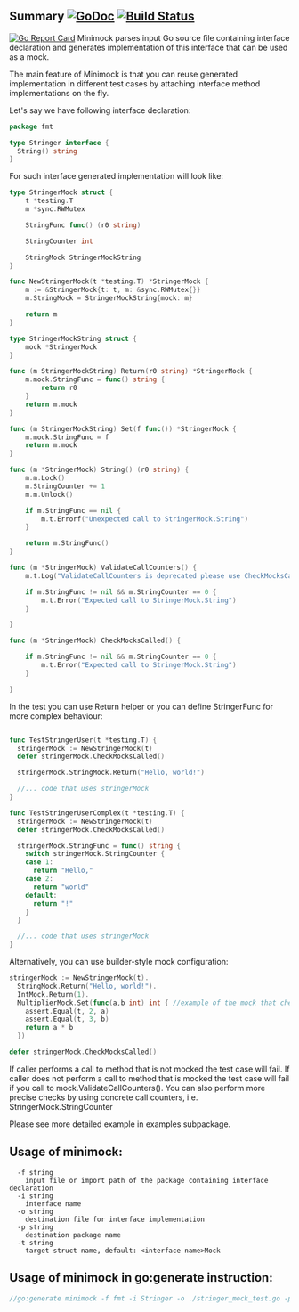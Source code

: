 ## Summary [![GoDoc](https://godoc.org/github.com/gojuno/minimock?status.svg)](http://godoc.org/github.com/gojuno/minimock) [![Build Status](https://travis-ci.org/gojuno/minimock.svg?branch=master)](https://travis-ci.org/gojuno/minimock) 
[![Go Report Card](https://goreportcard.com/badge/github.com/gojuno/minimock)](https://goreportcard.com/report/github.com/gojuno/minimock)
Minimock parses input Go source file containing interface declaration and generates
implementation of this interface that can be used as a mock.

The main feature of Minimock is that you can reuse generated implementation in different
test cases by attaching interface method implementations on the fly.

Let's say we have following interface declaration:

```go
package fmt

type Stringer interface {
  String() string
}
``` 

For such interface generated implementation will look like:
```go
type StringerMock struct {
	t *testing.T
	m *sync.RWMutex

	StringFunc func() (r0 string)

	StringCounter int

	StringMock StringerMockString
}

func NewStringerMock(t *testing.T) *StringerMock {
	m := &StringerMock{t: t, m: &sync.RWMutex{}}
	m.StringMock = StringerMockString{mock: m}

	return m
}

type StringerMockString struct {
	mock *StringerMock
}

func (m StringerMockString) Return(r0 string) *StringerMock {
	m.mock.StringFunc = func() string {
		return r0
	}
	return m.mock
}

func (m StringerMockString) Set(f func()) *StringerMock {
	m.mock.StringFunc = f
	return m.mock
}

func (m *StringerMock) String() (r0 string) {
	m.m.Lock()
	m.StringCounter += 1
	m.m.Unlock()

	if m.StringFunc == nil {
		m.t.Errorf("Unexpected call to StringerMock.String")
	}

	return m.StringFunc()
}

func (m *StringerMock) ValidateCallCounters() {
	m.t.Log("ValidateCallCounters is deprecated please use CheckMocksCalled")

	if m.StringFunc != nil && m.StringCounter == 0 {
		m.t.Error("Expected call to StringerMock.String")
	}

}

func (m *StringerMock) CheckMocksCalled() {

	if m.StringFunc != nil && m.StringCounter == 0 {
		m.t.Error("Expected call to StringerMock.String")
	}

}
```

In the test you can use Return helper or you can define StringerFunc for more complex behaviour:
```go

func TestStringerUser(t *testing.T) {
  stringerMock := NewStringerMock(t)
  defer stringerMock.CheckMocksCalled()

  stringerMock.StringMock.Return("Hello, world!")

  //... code that uses stringerMock
}

func TestStringerUserComplex(t *testing.T) {
  stringerMock := NewStringerMock(t)
  defer stringerMock.CheckMocksCalled()

  stringerMock.StringFunc = func() string {
    switch stringerMock.StringCounter {
    case 1:
      return "Hello,"
    case 2:
      return "world"
    default:
      return "!"
    }
  }

  //... code that uses stringerMock
}
```

Alternatively, you can use builder-style mock configuration:
```go
stringerMock := NewStringerMock(t).
  StringMock.Return("Hello, world!").
  IntMock.Return(1).
  MultiplierMock.Set(func(a,b int) int { //example of the mock that checks input params
    assert.Equal(t, 2, a)
    assert.Equal(t, 3, b)
    return a * b
  })

defer stringerMock.CheckMocksCalled()
```

If caller performs a call to method that is not mocked the test case will fail.
If caller does not perform a call to method that is mocked the test case will fail if you call to mock.ValidateCallCounters().
You can also perform more precise checks by using concrete call counters, i.e. StringerMock.StringCounter 

Please see more detailed example in examples subpackage.

## Usage of minimock:
```
  -f string
    input file or import path of the package containing interface declaration
  -i string
    interface name
  -o string
    destination file for interface implementation
  -p string
    destination package name
  -t string
    target struct name, default: <interface name>Mock
```

## Usage of minimock in go:generate instruction:
```go
//go:generate minimock -f fmt -i Stringer -o ./stringer_mock_test.go -p examples
```
